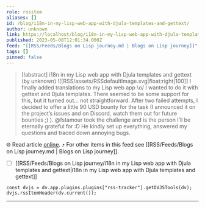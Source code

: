 ```yaml
---
role: rssitem
aliases: []
id: /blog/i18n-in-my-lisp-web-app-with-djula-templates-and-gettext/
author: unknown
link: https://localhost/blog/i18n-in-my-lisp-web-app-with-djula-templates-and-gettext/
published: 2023-05-08T12:01:34.000Z
feed: "[[RSS/Feeds/Blogs on Lisp journey.md | Blogs on Lisp journey]]"
tags: []
pinned: false
---
```


> [!abstract] i18n in my Lisp web app with Djula templates and gettext (by unknown)
> ![[RSS/assets/RSSdefaultImage.svg|float:right|100]] I finally added translations to my Lisp web app \o/ I wanted to do it with gettext and Djula templates. There seemed to be some support for this, but it turned out… not straightforward. After two failed attempts, I decided to offer a little 90 USD bounty for the task (I announced it on the project’s issues and on Discord, watch them out for future bounties ;) ). @fstamour took the challenge and is the person I’ll be eternally grateful for :D He kindly set up everything, answered my questions and traced down annoying bugs.

🌐 Read article [online](https://localhost/blog/i18n-in-my-lisp-web-app-with-djula-templates-and-gettext/). ⤴ For other items in this feed see [[RSS/Feeds/Blogs on Lisp journey.md | Blogs on Lisp journey]].

- [ ] [[RSS/Feeds/Blogs on Lisp journey/i18n in my Lisp web app with Djula templates and gettext|i18n in my Lisp web app with Djula templates and gettext]]

~~~dataviewjs
const dvjs = dv.app.plugins.plugins["rss-tracker"].getDVJSTools(dv);
dvjs.rssItemHeader(dv.current());
~~~

- - -


